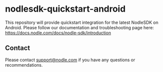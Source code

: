 # nodlesdk-quickstart-android
This repository will provide quickstart integration for the latest NodleSDK on Android. Please follow our documentation and troubleshooting page here: https://docs.nodle.com/docs/nodle-sdk/introduction

## Contact
Please contact support@nodle.com if you have any questions or recommendations. 
